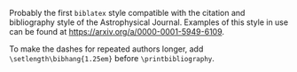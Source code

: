 Probably the first `biblatex` style compatible with the citation and
bibliography style of the Astrophysical Journal. Examples of this style in use
can be found at https://arxiv.org/a/0000-0001-5949-6109.

To make the dashes for repeated authors longer, add
`\setlength\bibhang{1.25em}` before `\printbibliography`.
